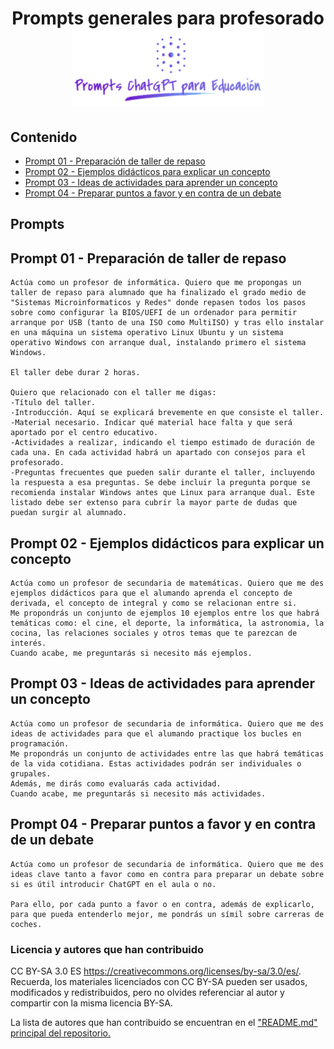 <div align="center">

<!-- title -->

# Prompts generales para profesorado![Logo](../../logo.png)
</div>

## Contenido
- [Prompt 01 - Preparación de taller de repaso](#prompt01)
- [Prompt 02 - Ejemplos didácticos para explicar un concepto](#prompt02)
- [Prompt 03 - Ideas de actividades para aprender un concepto](#prompt03)
- [Prompt 04 - Preparar puntos a favor y en contra de un debate](#prompt04)

## Prompts
## <a name="prompt01"></a> Prompt 01 - Preparación de taller de repaso
```
Actúa como un profesor de informática. Quiero que me propongas un taller de repaso para alumnado que ha finalizado el grado medio de "Sistemas Microinformaticos y Redes" donde repasen todos los pasos sobre como configurar la BIOS/UEFI de un ordenador para permitir arranque por USB (tanto de una ISO como MultiISO) y tras ello instalar en una máquina un sistema operativo Linux Ubuntu y un sistema operativo Windows con arranque dual, instalando primero el sistema Windows.

El taller debe durar 2 horas.

Quiero que relacionado con el taller me digas: 
-Título del taller.
-Introducción. Aquí se explicará brevemente en que consiste el taller.
-Material necesario. Indicar qué material hace falta y que será aportado por el centro educativo.
-Actividades a realizar, indicando el tiempo estimado de duración de cada una. En cada actividad habrá un apartado con consejos para el profesorado.
-Preguntas frecuentes que pueden salir durante el taller, incluyendo la respuesta a esa preguntas. Se debe incluir la pregunta porque se recomienda instalar Windows antes que Linux para arranque dual. Este listado debe ser extenso para cubrir la mayor parte de dudas que puedan surgir al alumnado.
```

## <a name="prompt02"></a> Prompt 02 - Ejemplos didácticos para explicar un concepto
```
Actúa como un profesor de secundaria de matemáticas. Quiero que me des ejemplos didácticos para que el alumando aprenda el concepto de derivada, el concepto de integral y como se relacionan entre si.
Me propondrás un conjunto de ejemplos 10 ejemplos entre los que habrá temáticas como: el cine, el deporte, la informática, la astronomia, la cocina, las relaciones sociales y otros temas que te parezcan de interés.
Cuando acabe, me preguntarás si necesito más ejemplos.

```

## <a name="prompt03"></a> Prompt 03 - Ideas de actividades para aprender un concepto
```
Actúa como un profesor de secundaria de informática. Quiero que me des ideas de actividades para que el alumando practique los bucles en programación.
Me propondrás un conjunto de actividades entre las que habrá temáticas de la vida cotidiana. Estas actividades podrán ser individuales o grupales.
Además, me dirás como evaluarás cada actividad.
Cuando acabe, me preguntarás si necesito más actividades.
```


## <a name="prompt04"></a> Prompt 04 - Preparar puntos a favor y en contra de un debate
```
Actúa como un profesor de secundaria de informática. Quiero que me des ideas clave tanto a favor como en contra para preparar un debate sobre si es útil introducir ChatGPT en el aula o no.

Para ello, por cada punto a favor o en contra, además de explicarlo, para que pueda entenderlo mejor, me pondrás un símil sobre carreras de coches.
```


### Licencia y autores que han contribuido

CC BY-SA 3.0 ES https://creativecommons.org/licenses/by-sa/3.0/es/. Recuerda, los materiales licenciados con CC BY-SA pueden ser usados, modificados y redistribuidos, pero no olvides referenciar al autor y compartir con la misma licencia BY-SA.

La lista de autores que han contribuido se encuentran en el ["README.md" principal del repositorio.](https://github.com/sergarb1/awesome-list-prompts-chagpt-educacion/blob/main/README.md)